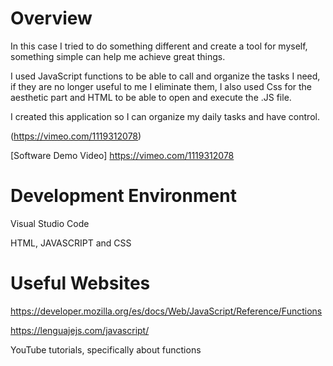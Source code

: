 # Overview

In this case I tried to do something different and create a tool for myself, something simple can help me achieve great things.

I used JavaScript functions to be able to call and organize the tasks I need, if they are no longer useful to me I eliminate them, I also used Css for the aesthetic part and HTML to be able to open and execute the .JS file.

I created this application so I can organize my daily tasks and have control.

(https://vimeo.com/1119312078)

[Software Demo Video] https://vimeo.com/1119312078

# Development Environment

Visual Studio Code

HTML, JAVASCRIPT and CSS

# Useful Websites

https://developer.mozilla.org/es/docs/Web/JavaScript/Reference/Functions

https://lenguajejs.com/javascript/

YouTube tutorials, specifically about functions